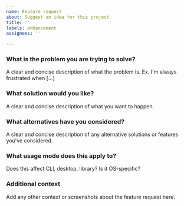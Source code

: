 ```yaml
---
name: Feature request
about: Suggest an idea for this project
title: ''
labels: enhancement
assignees: ''

---
```


### What is the problem you are trying to solve?

A clear and concise description of what the problem is. Ex. I'm always frustrated when [...]

### What solution would you like?

A clear and concise description of what you want to happen.

### What alternatives have you considered?

A clear and concise description of any alternative solutions or features you've considered.

### What usage mode does this apply to?

Does this affect CLI, desktop, library? Is it OS-specific?

### Additional context

Add any other context or screenshots about the feature request here.

